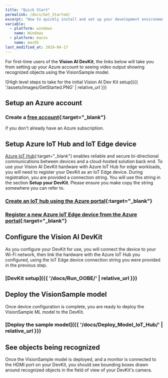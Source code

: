 ```yaml
---
title: "Quick Start"
permalink: /docs/Get_Started/
excerpt: "How to quickly install and set up your development environment to use the Vision AI DevKit."
variable:
  - platform: windows
    name: Windows
  - platform: macos
    name: macOS
last_modified_at: 2019-04-17
---
```


For first-time users of the **Vision AI DevKit**, the links below will take you from setting up your Azure account to seeing video output showing recognized objects using the VisionSample model.

  ![High level steps to take for the initial Vision AI Dev Kit setup]({{ '/assets/images/GetStarted.PNG' | relative_url }})

## Setup an Azure account

### Create a [free account](https://azure.microsoft.com/free/?WT.mc_id=A261C142F){:target="_blank"}

if you don't already have an Azure subscription.

## Setup Azure IoT Hub and IoT Edge device

[Azure IoT Hub](https://docs.microsoft.com/en-us/azure/iot-hub/about-iot-hub){:target="_blank"} enables reliable and secure bi-directional communications between devices and a cloud-hosted solution back end. To use your Vision AI DevKit hardware with Azure IoT Hub for edge workloads, you will need to register your DevKit as an IoT Edge device. During registration, you are provided a connection string. You will use this string in the section **Setup your DevKit**. Please ensure you make copy the string somewhere you can refer to.

### [Create an IoT hub using the Azure portal](https://docs.microsoft.com/en-us/azure/iot-hub/iot-hub-create-through-portal#create-an-iot-hub){:target="_blank"}

### [Register a new Azure IoT Edge device from the Azure portal](https://docs.microsoft.com/en-us/azure/iot-edge/how-to-register-device-portal#create-a-device){:target="_blank"}

## Configure the Vision AI DevKit

As you configure your DevKit for use, you will connect the device to your Wi-Fi network, then link the hardware with the Azure IoT Hub you configured, using the IoT Edge device connection string you were provided in the previous step.

### [DevKit setup]({{ '/docs/Run_OOBE/' | relative_url }})

## Deploy the VisionSample model

Once device configuration is complete, you are ready to deploy the VisionSample ML model to the DevKit.

### [Deploy the sample model]({{ '/docs/Deploy_Model_IoT_Hub/' | relative_url }})

## See objects being recognized

Once the VisionSample model is deployed, and a monitor is connected to the HDMI port on your DevKit, you should see bounding boxes drawn around recognized objects in the field of view of your DevKit's camera.
